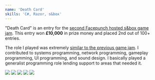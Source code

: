 ```yaml
---
name: 'Death Card'
skills: 'C#, Razor, s&box'
---
```


"Death Card" is an entry for the [second Facepunch hosted s&box game jam](https://sbox.game/c/gamejam2/results). This entry won **£10,000** in prize money and placed 2nd out of 100+ entries.

The role I played was extremely [similar to the previous game jam](https://matek.dev/projects/my-summer-cottage/). I contributed to systems programming, network programming, gameplay programming, UI programming, and sound design. I basically played a generalist programming role lending support to areas that needed it.

<Youtube id="bMYlgKduhLo" />

<Img src="ex1.jpg" />
<Img src="ex2.jpg" />
<Img src="ex3.jpg" />
<Img src="ex4.jpg" />
<Img src="ex5.jpg" />
